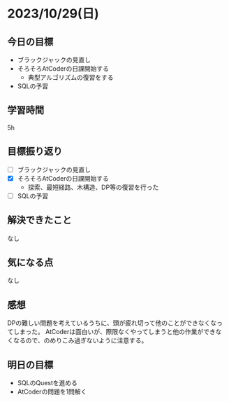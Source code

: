 # 2023/10/29(日)

## 今日の目標
- ブラックジャックの見直し
- そろそろAtCoderの日課開始する
  - 典型アルゴリズムの復習をする
- SQLの予習

## 学習時間
5h

## 目標振り返り
* [ ] ブラックジャックの見直し
* [x] そろそろAtCoderの日課開始する
  - 探索、最短経路、木構造、DP等の復習を行った
* [ ] SQLの予習

## 解決できたこと
なし

## 気になる点
なし

## 感想
DPの難しい問題を考えているうちに、頭が疲れ切って他のことができなくなってしまった。
AtCoderは面白いが、際限なくやってしまうと他の作業ができなくなるので、のめりこみ過ぎないように注意する。

## 明日の目標
- SQLのQuestを進める
- AtCoderの問題を1問解く
